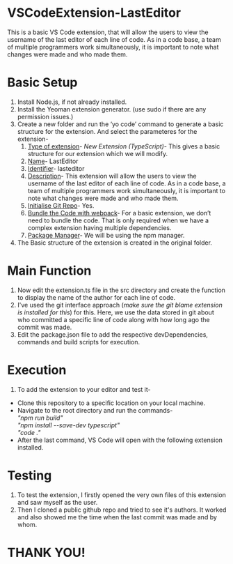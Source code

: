 # VSCodeExtension-LastEditor
This is a basic VS Code extension, that will allow the users to view the username of the last editor of each line of code. As in a code base, a team of multiple programmers work simultaneously, it is important to note what changes were made and who made them.

#  Basic Setup
1. Install Node.js, if not already installed.
2. Install the Yeoman extension generator. (use sudo if there are any permission issues.)
3. Create a new folder and run the ‘yo code’ command to generate a basic structure for the extension. And select the parameteres for the extension-
    1. <u>Type of extension</u>- *New Extension (TypeScript)*- This gives a basic structure for our extension which we will modify.
    2. <u>Name</u>- LastEditor 
    3. <u>Identifier</u>- lasteditor
    4. <u>Description</u>- This extension will allow the users to view the username of the last editor of each line of code. As in a code base, a team of multiple programmers work simultaneously, it is important to note what changes were made and who made them.
    5. <u>Initialise Git Repo</u>- Yes.
    6. <u>Bundle the Code with webpack</u>- For a basic extension, we don’t need to bundle the code. That is only required when we have a complex extension having multiple dependencies.
    7. <u>Package Manager</u>- We will be using the npm manager.
4. The Basic structure of the extension is created in the original folder.

# Main Function
1. Now edit the extension.ts file in the src directory and create the function to display the name of the author for each line of code.
2. I've used the git interface approach (*make sure the git blame extension is installed for this*) for this. Here, we use the data stored in git about who committed a specific line of code along with how long ago the commit was made. 
3. Edit the package.json file to add the respective devDependencies, commands and build scripts for execution.

# Execution
1. To add the extension to your editor and test it-
- Clone this repository to a specific location on your local machine.
- Navigate to the root directory and run the commands-<br>*"npm run build"*<br>*"npm install --save-dev typescript"*<br>*"code ."*
- After the last command, VS Code will open with the following extension installed.

# Testing
1. To test the extension, I firstly opened the very own files of this extension and saw myself as the user.
2. Then I cloned a public github repo and tried to see it's authors. It worked and also showed me the time when the last commit was made and by whom.

# THANK YOU!